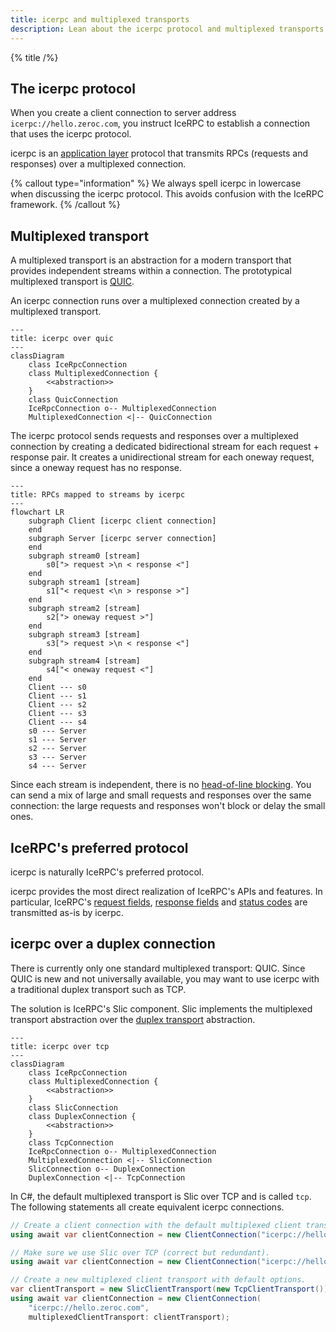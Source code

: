 ```yaml
---
title: icerpc and multiplexed transports
description: Lean about the icerpc protocol and multiplexed transports
---
```


{% title /%}

## The icerpc protocol

When you create a client connection to server address `icerpc://hello.zeroc.com`, you instruct IceRPC to establish a
connection that uses the icerpc protocol.

icerpc is an [application layer](https://en.wikipedia.org/wiki/Application_layer) protocol that transmits RPCs (requests
and responses) over a multiplexed connection.

{% callout type="information" %}
We always spell icerpc in lowercase when discussing the icerpc protocol. This avoids confusion with the IceRPC
framework.
{% /callout %}

## Multiplexed transport

A multiplexed transport is an abstraction for a modern transport that provides independent streams within a connection.
The prototypical multiplexed transport is [QUIC](https://www.rfc-editor.org/rfc/rfc9000.html).

An icerpc connection runs over a multiplexed connection created by a multiplexed transport.

```mermaid
---
title: icerpc over quic
---
classDiagram
    class IceRpcConnection
    class MultiplexedConnection {
        <<abstraction>>
    }
    class QuicConnection
    IceRpcConnection o-- MultiplexedConnection
    MultiplexedConnection <|-- QuicConnection
```

The icerpc protocol sends requests and responses over a multiplexed connection by creating a dedicated bidirectional
stream for each request + response pair. It creates a unidirectional stream for each oneway request, since a oneway
request has no response.

```mermaid
---
title: RPCs mapped to streams by icerpc
---
flowchart LR
    subgraph Client [icerpc client connection]
    end
    subgraph Server [icerpc server connection]
    end
    subgraph stream0 [stream]
        s0["> request >\n < response <"]
    end
    subgraph stream1 [stream]
        s1["< request <\n > response >"]
    end
    subgraph stream2 [stream]
        s2["> oneway request >"]
    end
    subgraph stream3 [stream]
        s3["> request >\n < response <"]
    end
    subgraph stream4 [stream]
        s4["< oneway request <"]
    end
    Client --- s0
    Client --- s1
    Client --- s2
    Client --- s3
    Client --- s4
    s0 --- Server
    s1 --- Server
    s2 --- Server
    s3 --- Server
    s4 --- Server
```

Since each stream is independent, there is no
[head-of-line blocking](https://en.wikipedia.org/wiki/Head-of-line_blocking). You can send a mix of large and small
requests and responses over the same connection: the large requests and responses won't block or delay the small ones.

## IceRPC's preferred protocol

icerpc is naturally IceRPC's preferred protocol.

icerpc provides the most direct realization of IceRPC's APIs and features. In particular, IceRPC's
[request fields](../invocation/outgoing-request#request-fields),
[response fields](../invocation/incoming-response#response-fields) and
[status codes](../invocation/incoming-response#status-code) are transmitted as-is by icerpc.

## icerpc over a duplex connection

There is currently only one standard multiplexed transport: QUIC. Since QUIC is new and not universally available, you
may want to use icerpc with a traditional duplex transport such as TCP.

The solution is IceRPC's Slic component. Slic implements the multiplexed transport abstraction over the
[duplex transport](ice-duplex-transports) abstraction.

```mermaid
---
title: icerpc over tcp
---
classDiagram
    class IceRpcConnection
    class MultiplexedConnection {
        <<abstraction>>
    }
    class SlicConnection
    class DuplexConnection {
        <<abstraction>>
    }
    class TcpConnection
    IceRpcConnection o-- MultiplexedConnection
    MultiplexedConnection <|-- SlicConnection
    SlicConnection o-- DuplexConnection
    DuplexConnection <|-- TcpConnection
```

In C#, the default multiplexed transport is Slic over TCP and is called `tcp`. The following statements all create
equivalent icerpc connections.
```csharp
// Create a client connection with the default multiplexed client transport, Slic over TCP.
using await var clientConnection = new ClientConnection("icerpc://hello.zeroc.com");

// Make sure we use Slic over TCP (correct but redundant).
using await var clientConnection = new ClientConnection("icerpc://hello.zeroc.com?transport=tcp");

// Create a new multiplexed client transport with default options.
var clientTransport = new SlicClientTransport(new TcpClientTransport());
using await var clientConnection = new ClientConnection(
    "icerpc://hello.zeroc.com",
    multiplexedClientTransport: clientTransport);
```
